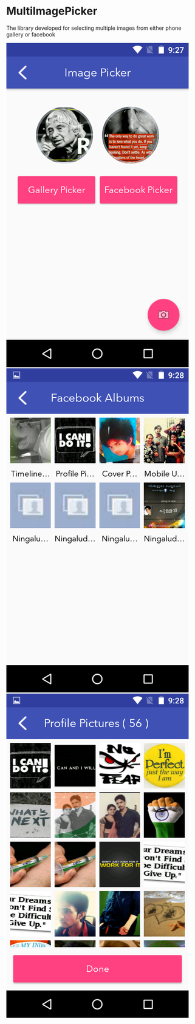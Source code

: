 # MultiImagePicker
The library developed for selecting multiple images from either phone gallery or facebook

![Welcome UI](https://github.com/anoopmaddasseri/MultiImagePicker/blob/master/screenshots/Screenshot_20160502-092751.png?raw=true "One") ![Albums](https://github.com/anoopmaddasseri/MultiImagePicker/blob/master/screenshots/Screenshot_20160502-092812.png?raw=true "Two") ![Images](https://github.com/anoopmaddasseri/MultiImagePicker/blob/master/screenshots/Screenshot_20160502-092842.png?raw=true "Three")



